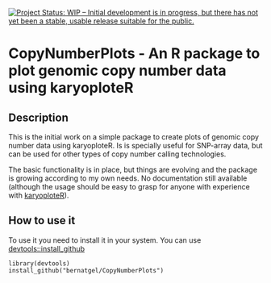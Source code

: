 [![Project Status: WIP – Initial development is in progress, but there has not yet been a stable, usable release suitable for the public.](https://www.repostatus.org/badges/latest/wip.svg)](https://www.repostatus.org/#wip)


# CopyNumberPlots - An R package to plot genomic copy number data using karyoploteR


## Description

This is the initial work on a simple package to create plots of genomic copy number data using karyoploteR. Is is specially useful for SNP-array data, but can be used for other types of copy number calling technologies.

The basic functionality is in place, but things are evolving and the package is growing according to my own needs. No documentation still available (although the usage should be easy to grasp for anyone with experience with [karyoploteR](https://github.com/bernatgel/karyoploteR)).

## How to use it

To use it you need to install it in your system. You can use [devtools::install_github](https://www.rdocumentation.org/packages/devtools/versions/1.13.6/topics/install_github)

    library(devtools)
    install_github("bernatgel/CopyNumberPlots")






